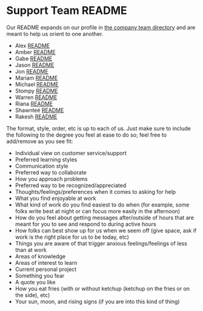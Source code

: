 # Support Team README

Our README expands on our profile in [the company team directory](../../../../team/index.md) and are meant to help us orient to one another.

- Alex [README](alex-readme.md)
- Amber [README](amber-readme.md)
- Gabe [README](gabe-readme.md)
- Jason [README](jason-readme.md)
- Jon [README](jon-readme.md)
- Mariam [README](mariam-readme.md)
- Michael [README](michael-readme.md)
- Stompy [README](stompy-readme.md)
- Warren [README](warren-readme.md)
- Riana [README](riana-readme.md)
- Shawnteé [README](shawntee-readme.md)
- Rakesh [README](rakesh-readme.md)

The format, style, order, etc is up to each of us. Just make sure to include the following to the degree you feel at ease to do so; feel free to add/remove as you see fit:

- Individual view on customer service/support
- Preferred learning styles
- Communication style
- Preferred way to collaborate
- How you approach problems
- Preferred way to be recognized/appreciated
- Thoughts/feelings/preferences when it comes to asking for help
- What you find enjoyable at work
- What kind of work do you find easiest to do when (for example, some folks write best at night or can focus more easily in the afternoon)
- How do you feel about getting messages after/outside of hours that are meant for you to see and respond to during active hours
- How folks can best show up for us when we seem off (give space, ask if work is the right place for us to be today, etc)
- Things you are aware of that trigger anxious feelings/feelings of less than at work
- Areas of knowledge
- Areas of interest to learn
- Current personal project
- Something you fear
- A quote you like
- How you eat fries (with or without ketchup (ketchup on the fries or on the side), etc)
- Your sun, moon, and rising signs (if you are into this kind of thing)
